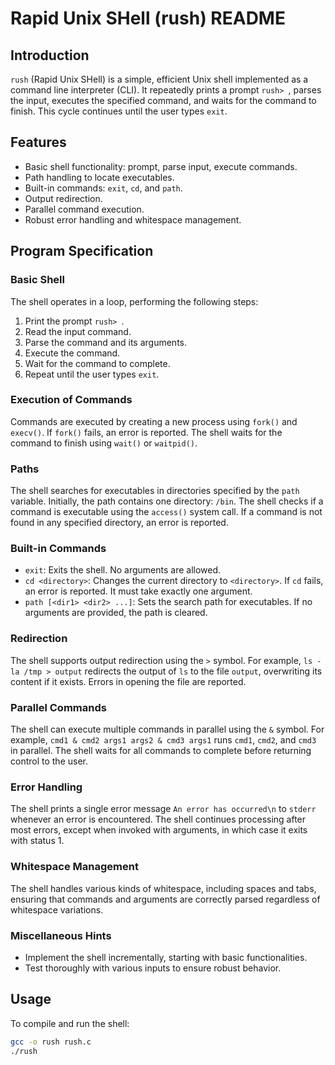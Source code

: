# Rapid Unix SHell (rush) README

## Introduction

`rush` (Rapid Unix SHell) is a simple, efficient Unix shell implemented as a command line interpreter (CLI). It repeatedly prints a prompt `rush> `, parses the input, executes the specified command, and waits for the command to finish. This cycle continues until the user types `exit`.

## Features

- Basic shell functionality: prompt, parse input, execute commands.
- Path handling to locate executables.
- Built-in commands: `exit`, `cd`, and `path`.
- Output redirection.
- Parallel command execution.
- Robust error handling and whitespace management.

## Program Specification

### Basic Shell

The shell operates in a loop, performing the following steps:
1. Print the prompt `rush> `.
2. Read the input command.
3. Parse the command and its arguments.
4. Execute the command.
5. Wait for the command to complete.
6. Repeat until the user types `exit`.

### Execution of Commands

Commands are executed by creating a new process using `fork()` and `execv()`. If `fork()` fails, an error is reported. The shell waits for the command to finish using `wait()` or `waitpid()`.

### Paths

The shell searches for executables in directories specified by the `path` variable. Initially, the path contains one directory: `/bin`. The shell checks if a command is executable using the `access()` system call. If a command is not found in any specified directory, an error is reported.

### Built-in Commands

- `exit`: Exits the shell. No arguments are allowed.
- `cd <directory>`: Changes the current directory to `<directory>`. If `cd` fails, an error is reported. It must take exactly one argument.
- `path [<dir1> <dir2> ...]`: Sets the search path for executables. If no arguments are provided, the path is cleared.

### Redirection

The shell supports output redirection using the `>` symbol. For example, `ls -la /tmp > output` redirects the output of `ls` to the file `output`, overwriting its content if it exists. Errors in opening the file are reported.

### Parallel Commands

The shell can execute multiple commands in parallel using the `&` symbol. For example, `cmd1 & cmd2 args1 args2 & cmd3 args1` runs `cmd1`, `cmd2`, and `cmd3` in parallel. The shell waits for all commands to complete before returning control to the user.

### Error Handling

The shell prints a single error message `An error has occurred\n` to `stderr` whenever an error is encountered. The shell continues processing after most errors, except when invoked with arguments, in which case it exits with status 1.

### Whitespace Management

The shell handles various kinds of whitespace, including spaces and tabs, ensuring that commands and arguments are correctly parsed regardless of whitespace variations.

### Miscellaneous Hints

- Implement the shell incrementally, starting with basic functionalities.
- Test thoroughly with various inputs to ensure robust behavior.

## Usage

To compile and run the shell:
```sh
gcc -o rush rush.c
./rush
